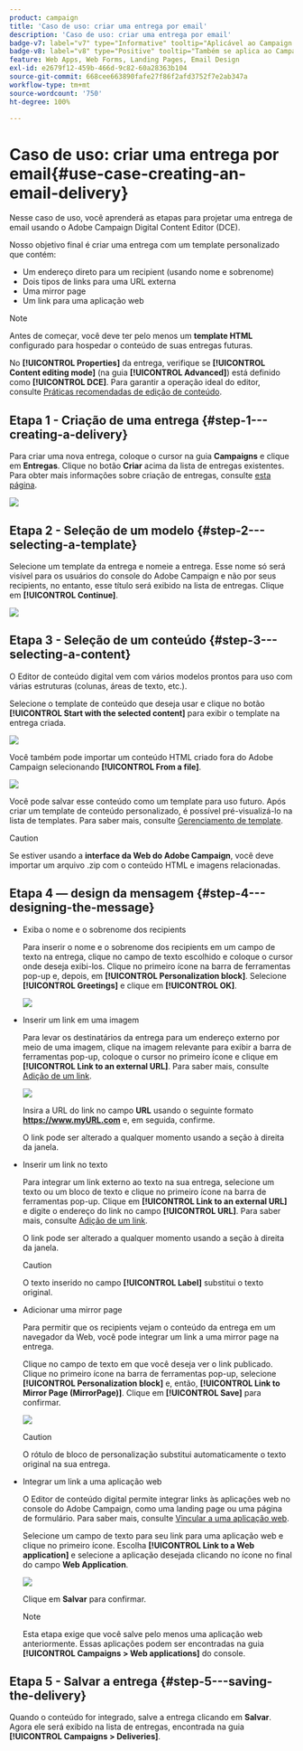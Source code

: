 ```yaml
---
product: campaign
title: 'Caso de uso: criar uma entrega por email'
description: 'Caso de uso: criar uma entrega por email'
badge-v7: label="v7" type="Informative" tooltip="Aplicável ao Campaign Classic v7"
badge-v8: label="v8" type="Positive" tooltip="Também se aplica ao Campaign v8"
feature: Web Apps, Web Forms, Landing Pages, Email Design
exl-id: e2679f12-459b-466d-9c82-60a28363b104
source-git-commit: 668cee663890fafe27f86f2afd3752f7e2ab347a
workflow-type: tm+mt
source-wordcount: '750'
ht-degree: 100%

---
```


# Caso de uso: criar uma entrega por email{#use-case-creating-an-email-delivery}



Nesse caso de uso, você aprenderá as etapas para projetar uma entrega de email usando o Adobe Campaign Digital Content Editor (DCE).

Nosso objetivo final é criar uma entrega com um template personalizado que contém:

* Um endereço direto para um recipient (usando nome e sobrenome)
* Dois tipos de links para uma URL externa
* Uma mirror page
* Um link para uma aplicação web

>[!NOTE]
>
>Antes de começar, você deve ter pelo menos um **template HTML** configurado para hospedar o conteúdo de suas entregas futuras.
>
>No **[!UICONTROL Properties]** da entrega, verifique se **[!UICONTROL Content editing mode]** (na guia **[!UICONTROL Advanced]**) está definido como **[!UICONTROL DCE]**. Para garantir a operação ideal do editor, consulte [Práticas recomendadas de edição de conteúdo](content-editing-best-practices.md).

## Etapa 1 - Criação de uma entrega {#step-1---creating-a-delivery}

Para criar uma nova entrega, coloque o cursor na guia **Campaigns** e clique em **Entregas**. Clique no botão **Criar** acima da lista de entregas existentes. Para obter mais informações sobre criação de entregas, consulte [esta página](../../delivery/using/about-email-channel.md).

![](assets/delivery_step_1.png)

## Etapa 2 - Seleção de um modelo {#step-2---selecting-a-template}

Selecione um template da entrega e nomeie a entrega. Esse nome só será visível para os usuários do console do Adobe Campaign e não por seus recipients, no entanto, esse título será exibido na lista de entregas. Clique em **[!UICONTROL Continue]**.

![](assets/dce_delivery_model.png)

## Etapa 3 - Seleção de um conteúdo {#step-3---selecting-a-content}

O Editor de conteúdo digital vem com vários modelos prontos para uso com várias estruturas (colunas, áreas de texto, etc.).

Selecione o template de conteúdo que deseja usar e clique no botão **[!UICONTROL Start with the selected content]** para exibir o template na entrega criada.

![](assets/dce_select_model.png)

Você também pode importar um conteúdo HTML criado fora do Adobe Campaign selecionando **[!UICONTROL From a file]**.

![](assets/dce_select_from_file_template.png)

Você pode salvar esse conteúdo como um template para uso futuro. Após criar um template de conteúdo personalizado, é possível pré-visualizá-lo na lista de templates. Para saber mais, consulte [Gerenciamento de template](template-management.md).

>[!CAUTION]
>
>Se estiver usando a **interface da Web do Adobe Campaign**, você deve importar um arquivo .zip com o conteúdo HTML e imagens relacionadas.

## Etapa 4 — design da mensagem {#step-4---designing-the-message}

* Exiba o nome e o sobrenome dos recipients

  Para inserir o nome e o sobrenome dos recipients em um campo de texto na entrega, clique no campo de texto escolhido e coloque o cursor onde deseja exibi-los. Clique no primeiro ícone na barra de ferramentas pop-up e, depois, em **[!UICONTROL Personalization block]**. Selecione **[!UICONTROL Greetings]** e clique em **[!UICONTROL OK]**.

  ![](assets/dce_personalizationblock_greetings.png)

* Inserir um link em uma imagem

  Para levar os destinatários da entrega para um endereço externo por meio de uma imagem, clique na imagem relevante para exibir a barra de ferramentas pop-up, coloque o cursor no primeiro ícone e clique em **[!UICONTROL Link to an external URL]**. Para saber mais, consulte [Adição de um link](editing-content.md#adding-a-link).

  ![](assets/dce_externalpage.png)

  Insira a URL do link no campo **URL** usando o seguinte formato **https://www.myURL.com** e, em seguida, confirme.

  O link pode ser alterado a qualquer momento usando a seção à direita da janela.

* Inserir um link no texto

  Para integrar um link externo ao texto na sua entrega, selecione um texto ou um bloco de texto e clique no primeiro ícone na barra de ferramentas pop-up. Clique em **[!UICONTROL Link to an external URL]** e digite o endereço do link no campo **[!UICONTROL URL]**. Para saber mais, consulte [Adição de um link](editing-content.md#adding-a-link).

  O link pode ser alterado a qualquer momento usando a seção à direita da janela.

  >[!CAUTION]
  >
  >O texto inserido no campo **[!UICONTROL Label]** substitui o texto original.

* Adicionar uma mirror page

  Para permitir que os recipients vejam o conteúdo da entrega em um navegador da Web, você pode integrar um link a uma mirror page na entrega.

  Clique no campo de texto em que você deseja ver o link publicado. Clique no primeiro ícone na barra de ferramentas pop-up, selecione **[!UICONTROL Personalization block]** e, então, **[!UICONTROL Link to Mirror Page (MirrorPage)]**. Clique em **[!UICONTROL Save]** para confirmar.

  ![](assets/dce_mirrorpage.png)

  >[!CAUTION]
  >
  >O rótulo de bloco de personalização substitui automaticamente o texto original na sua entrega.

* Integrar um link a uma aplicação web

  O Editor de conteúdo digital permite integrar links às aplicações web no console do Adobe Campaign, como uma landing page ou uma página de formulário. Para saber mais, consulte [Vincular a uma aplicação web](editing-content.md#link-to-a-web-application).

  Selecione um campo de texto para seu link para uma aplicação web e clique no primeiro ícone. Escolha **[!UICONTROL Link to a Web application]** e selecione a aplicação desejada clicando no ícone no final do campo **Web Application**.

  ![](assets/dce_webapp.png)

  Clique em **Salvar** para confirmar.

  >[!NOTE]
  >
  >Esta etapa exige que você salve pelo menos uma aplicação web anteriormente. Essas aplicações podem ser encontradas na guia **[!UICONTROL Campaigns > Web applications]** do console.

## Etapa 5 - Salvar a entrega {#step-5---saving-the-delivery}

Quando o conteúdo for integrado, salve a entrega clicando em **Salvar**. Agora ele será exibido na lista de entregas, encontrada na guia **[!UICONTROL Campaigns > Deliveries]**.
